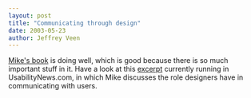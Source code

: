 ```yaml
--- 
layout: post
title: "Communicating through design"
date: 2003-05-23
author: Jeffrey Veen
---
```

<a href="http://www.amazon.com/exec/obidos/tg/detail/-/1558609237/hotwiredstyle">Mike's book</a> is doing well, which is good because there is so much important stuff in it. Have a look at this <a href="http://www.usabilitynews.com/news/article1093.asp">excerpt</a> currently running in UsabilityNews.com, in which Mike discusses the role designers have in communicating with users.
&#8203;